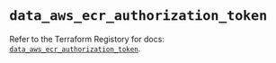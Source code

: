 # `data_aws_ecr_authorization_token`

Refer to the Terraform Registory for docs: [`data_aws_ecr_authorization_token`](https://www.terraform.io/docs/providers/aws/d/ecr_authorization_token).

